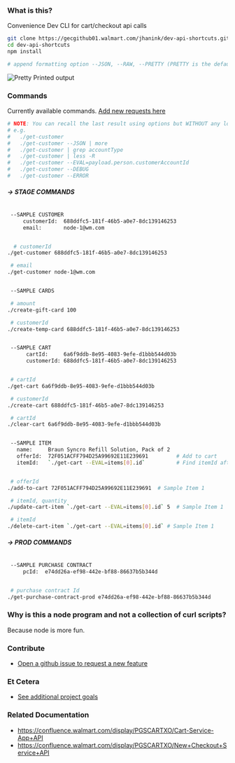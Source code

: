 ### What is this?

Convenience Dev CLI for cart/checkout api calls

```sh
git clone https://gecgithub01.walmart.com/jhanink/dev-api-shortcuts.git
cd dev-api-shortcuts
npm install
```
```sh
# append formatting option --JSON, --RAW, --PRETTY (PRETTY is the default)
```

![Pretty Printed output](https://gecgithub01.walmart.com/jhanink/dev-api-shortcuts/blob/master/assets/api-shortcuts-jh1.png?raw=true)


### Commands

Currently available commands. [Add new requests here](https://gecgithub01.walmart.com/jhanink/dev-api-shortcuts/issues)

```sh
# NOTE: You can recall the last result using options but WITHOUT any lookup parameters.
# e.g.
#   ./get-customer
#   ./get-customer --JSON | more
#   ./get-customer | grep accountType
#   ./get-customer | less -R
#   ./get-customer --EVAL=payload.person.customerAccountId
#   ./get-customer --DEBUG
#   ./get-customer --ERROR
```

##### → STAGE COMMANDS

```sh

 --SAMPLE CUSTOMER
     customerId:  688ddfc5-181f-46b5-a0e7-8dc139146253
     email:       node-1@wm.com


  # customerId
./get-customer 688ddfc5-181f-46b5-a0e7-8dc139146253

 # email
./get-customer node-1@wm.com
```

```sh

 --SAMPLE CARDS

 # amount
./create-gift-card 100

 # customerId
./create-temp-card 688ddfc5-181f-46b5-a0e7-8dc139146253
```

```sh

 --SAMPLE CART
      cartId:     6a6f9ddb-8e95-4083-9efe-d1bbb544d03b
      customerId: 688ddfc5-181f-46b5-a0e7-8dc139146253


 # cartId
./get-cart 6a6f9ddb-8e95-4083-9efe-d1bbb544d03b

 # customerId
./create-cart 688ddfc5-181f-46b5-a0e7-8dc139146253

 # cartId
./clear-cart 6a6f9ddb-8e95-4083-9efe-d1bbb544d03b
```

```sh

 --SAMPLE ITEM
   name:     Braun Syncro Refill Solution, Pack of 2
   offerId:  72F051ACFF794D25A99692E11E239691         # Add to cart
   itemId:   `./get-cart --EVAL=items[0].id`          # Find itemId after adding to cart


 # offerId
./add-to-cart 72F051ACFF794D25A99692E11E239691  # Sample Item 1

 # itemId, quantity
./update-cart-item `./get-cart --EVAL=items[0].id` 5  # Sample Item 1

 # itemId
./delete-cart-item `./get-cart --EVAL=items[0].id` # Sample Item 1

```

##### → PROD COMMANDS

```sh

 --SAMPLE PURCHASE CONTRACT
     pcId:  e74dd26a-ef98-442e-bf88-86637b5b344d


 # purchase contract Id 
./get-purchase-contract-prod e74dd26a-ef98-442e-bf88-86637b5b344d
```



### Why is this a node program and not a collection of curl scripts?

Because node is more fun.



### Contribute

* [Open a github issue to request a new feature](https://gecgithub01.walmart.com/jhanink/dev-api-shortcuts/issues)



### Et Cetera

* [See additional project goals](project-goals.md)


### Related Documentation

* https://confluence.walmart.com/display/PGSCARTXO/Cart-Service-App+API
* https://confluence.walmart.com/display/PGSCARTXO/New+Checkout+Service+API

